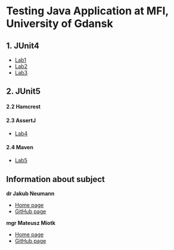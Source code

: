 # Testing Java Application at MFI, University of Gdansk
## 1. JUnit4
- [Lab1](Lab1)
- [Lab2](Lab2)
- [Lab3](Lab3)
## 2. JUnit5
#### 2.2 Hamcrest
#### 2.3 AssertJ
- [Lab4](Lab4)
#### 2.4 Maven
- [Lab5](Lab5)
## Information about subject
**dr Jakub Neumann**
- [Home page](https://inf.ug.edu.pl/~kuba/)
- [GitHub page](https://github.com/kubaneumann)

**mgr Mateusz Miotk**
- [Home page](https://inf.ug.edu.pl/~mmiotk/)
- [GitHub page](https://github.com/mmiotk)
